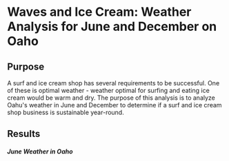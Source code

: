 # Waves and Ice Cream:  Weather Analysis for June and December on Oaho

## Purpose

A surf and ice cream shop has several requirements to be successful.  One of these is optimal weather - weather optimal for surfing and eating ice cream would be warm and dry.   The purpose of this analysis is to analyze Oahu's weather in June and December to determine if a surf and ice cream shop business is sustainable year-round.  

## Results

#### _June Weather in Oaho_


